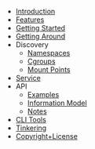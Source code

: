 <!-- markdownlint-disable-next-line MD041 -->
* [Introduction](/) <!-- homepage pitfall, https://github.com/docsifyjs/docsify/issues/1131 -->
* [Features](features)
* [Getting Started](getting-started)
* [Getting Around](getting-around)
* Discovery
  * [Namespaces](discovery)
  * [Cgroups](cgroup)
  * [Mount Points](mountpoint)
* [Service](service)
* API
  * [Examples](api-examples)
  * [Information Model](model)
  * [Notes](api-notes)
* [CLI Tools](cli)
* [Tinkering](tinkering)
* [Copyright+License](copylicense)
